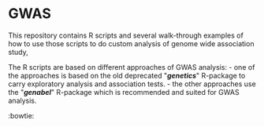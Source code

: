 GWAS
==================
This repository contains R scripts and several walk-through examples of how to use those scripts to do custom analysis of genome wide association study,

The R scripts are based on different approaches of GWAS analysis: - one of the approaches is based on the old deprecated "*__genetics__*" R-package 
to carry exploratory analysis and association tests. - the other approaches use the "*__genabel__*" R-package which is recommended and suited for GWAS analysis.

:bowtie:
